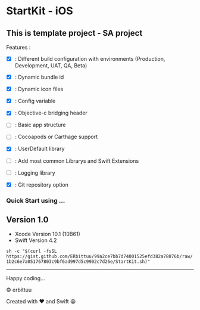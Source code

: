 # StartKit - iOS
## This is template project - SA project 

Features :
- [x] : Different build configuration with environments (Production, Development, UAT, QA, Beta)
- [x] : Dynamic bundle id
- [x] : Dynamic icon files
- [x] : Config variable
- [x] : Objective-c bridging header
- [ ] : Basic app structure
- [ ] : Cocoapods or Carthage support
- [x] : UserDefault library
- [ ] : Add most common Librarys and Swift Extensions
- [ ] : Logging library
- [x] : Git repository option


### Quick Start using ...

## Version 1.0
- Xcode Version 10.1 (10B61)
- Swift Version 4.2

`sh -c "$(curl -fsSL https://gist.github.com/ERbittuu/99a2ce7bb7d74001525efd382a78876b/raw/1b2c6e7a051767803c9bf6ad997d5c9902c7d26e/StartKit.sh)"`

----

Happy coding...

© erbittuu

Created with ❤️ and Swift 😀
